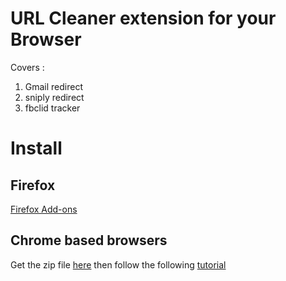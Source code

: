 # URL Cleaner extension for your Browser

Covers : 
1. Gmail redirect
1. sniply redirect
2. fbclid tracker

# Install
## Firefox
[Firefox Add-ons](https://addons.mozilla.org/addon/urlcleaner/)

## Chrome based browsers
Get the zip file [here](https://github.com/YannBrrd/URLCleaner/releases/latest) then follow the following [tutorial](https://lifehacker.com/how-you-can-still-download-chrome-extensions-without-us-1826796797)

